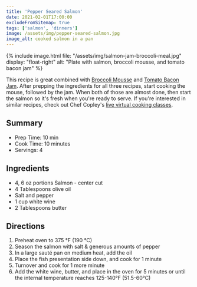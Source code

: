 ```yaml
---
title: 'Pepper Seared Salmon'
date: 2021-02-01T17:00:00
excludeFromSitemap: true
tags: ['salmon', 'dinners']
image: /assets/img/pepper-seared-salmon.jpg
image_alt: cooked salmon in a pan
---
```


{% include image.html
    file: "/assets/img/salmon-jam-broccoli-meal.jpg"
    display: "float-right"
    alt: "Plate with salmon, broccoli mousse, and tomato bacon jam"
%}

This recipe is great combined with [Broccoli Mousse](/recipes/2021/02/01/broccoli-mousse/) and [Tomato Bacon Jam](/recipes/2021/02/01/tomato-bacon-jam/). After prepping the ingredients for all three recipes, start cooking the mouse, followed by the jam. When both of those are almost done, then start the salmon so it's fresh when you're ready to serve. If you're interested in similar recipes, check out Chef Copley's <a href="https://www.yourdirtyapron.com/home" rel="noopener noreferrer">live virtual cooking classes</a>.

## Summary

- Prep Time: 10 min
- Cook Time: 10 minutes
- Servings: 4

## Ingredients

- 4, 6 oz portions Salmon - center cut
- 4 Tablespoons olive oil
- Salt and pepper
- 1 cup white wine
- 2 Tablespoons butter

## Directions

1. Preheat oven to 375 °F (190 °C)
1. Season the salmon with salt & generous amounts of pepper
1. In a large sauté pan on medium heat, add the oil
1. Place the fish presentation side down, and cook for 1 minute
1. Turnover and cook for 1 more minute
1. Add the white wine, butter, and place in the oven for 5 minutes or until the internal temperature reaches 125-140°F (51.5-60°C)
